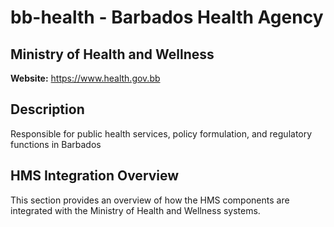 # bb-health - Barbados Health Agency

## Ministry of Health and Wellness

**Website:** https://www.health.gov.bb

## Description

Responsible for public health services, policy formulation, and regulatory functions in Barbados

## HMS Integration Overview

This section provides an overview of how the HMS components are integrated with the Ministry of Health and Wellness systems.
